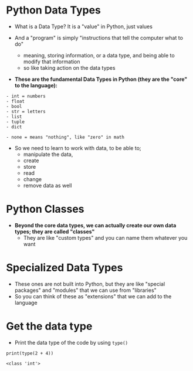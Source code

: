 
# Python Data Types

- What is a Data Type? It is a "value" in Python, just values
- And a "program" is simply "instructions that tell the computer what to do"
	- meaning, storing information, or a data type, and being able to modify that information
	- so like taking action on the data types

- **These are the fundamental Data Types in Python (they are the "core" to the language):**
```
- int = numbers
- float
- bool
- str = letters
- list
- tuple
- dict
  
- none = means "nothing", like "zero" in math
```

- So we need to learn to work with data, to be able to;
	- manipulate the data,
	- create
	- store
	- read
	- change
	- remove data as well 


# Python Classes

- **Beyond the core data types, we can actually create our own data types; they are called "classes"**
	- They are like "custom types" and you can name them whatever you want 


# Specialized Data Types

- These ones are not built into Python, but they are like "special packages" and "modules" that we can use from "libraries"
- So you can think of these as "extensions" that we can add to the language


# Get the data type

- Print the data type of the code by using `type()`
```
print(type(2 + 4))

<class 'int'>
```
